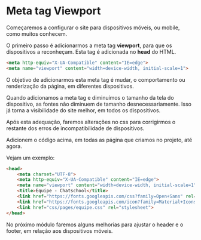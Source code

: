 # Meta tag Viewport

Começaremos a configurar o site para dispositivos móveis, ou mobile, como muitos conhecem.

O primeiro passo é adicionarmos a meta tag **viewport**, para que os dispositivos a reconheçam. Esta tag é adicionada no **head** do HTML.

```html
<meta http-equiv="X-UA-Compatible" content="IE=edge">
<meta name="viewport" content="width=device-width, initial-scale=1">
```

O objetivo de adicionarmos esta meta tag é mudar, o comportamento ou renderização da página, em diferentes dispositivos.

Quando adicionamos a meta tag e diminuímos o tamanho da tela do dispositivo, as fontes não diminuem de tamanho desnecessariamente. Isso já torna a visibilidade do site melhor, em todos os dispositivos.

Após esta adequação, faremos alterações no css para corrigirmos o restante dos erros de incompatibilidade de dispositivos.

Adicionem o código acima, em todas as página que criamos no projeto, até agora.

Vejam um exemplo:

```html
<head>
    <meta charset="UTF-8">
    <meta http-equiv="X-UA-Compatible" content="IE=edge">
    <meta name="viewport" content="width=device-width, initial-scale=1">
    <title>Equipe - Chatschool</title>
    <link href="https://fonts.googleapis.com/css?family=Open+Sans" rel="stylesheet">
    <link href="https://fonts.googleapis.com/icon?family=Material+Icons" rel="stylesheet">
    <link href="css/pages/equipe.css" rel="stylesheet">
</head>
```

No próximo módulo faremos alguns melhorias para ajustar o header e o footer, em relação aos dispositivos móveis.